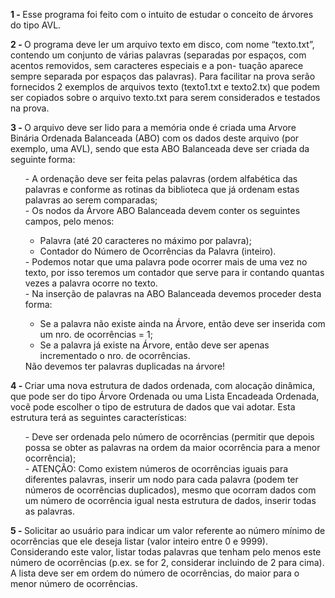 <p>
  <strong>1 - </strong>Esse programa foi feito com o intuito de estudar o conceito de árvores do tipo AVL.
  </p>
 <p>
  <strong>2 - </strong>O programa deve ler um arquivo texto em disco, com nome “texto.txt”, contendo um conjunto de
  várias palavras (separadas por espaços, com acentos removidos, sem caracteres especiais e a pon-
 tuação aparece sempre separada por espaços das palavras). Para facilitar na prova serão fornecidos 2
 exemplos de arquivos texto (texto1.txt e texto2.tx) que podem ser copiados sobre o arquivo texto.txt
 para serem considerados e testados na prova.
  </p>
  <p>
 <strong>3 - </strong>O arquivo deve ser lido para a memória onde é criada uma Arvore Binária Ordenada Balanceada
(ABO) com os dados deste arquivo (por exemplo, uma AVL), sendo que esta ABO Balanceada deve
ser criada da seguinte forma:
<ul>
- A ordenação deve ser feita pelas palavras (ordem alfabética das palavras e conforme as rotinas da
biblioteca <string.h> que já ordenam estas palavras ao serem comparadas; </br>
- Os nodos da Árvore ABO Balanceada devem conter os seguintes campos, pelo menos:
<ul>
  <li>Palavra (até 20 caracteres no máximo por palavra); </br>
  <li>Contador do Número de Ocorrências da Palavra (inteiro). </br>
 </ul>
- Podemos notar que uma palavra pode ocorrer mais de uma vez no texto, por isso teremos um contador
que serve para ir contando quantas vezes a palavra ocorre no texto. </br>
- Na inserção de palavras na ABO Balanceada devemos proceder desta forma: 
<ul>
  <li> Se a palavra não existe ainda na Árvore, então deve ser inserida com um nro. de ocorrências = 1; </br>
  <li> Se a palavra já existe na Árvore, então deve ser apenas incrementado o nro. de ocorrências. </br>
</ul>
Não devemos ter palavras duplicadas na árvore! 
</ul>
  </p>
 <p>
  <strong>4 - </strong>Criar uma nova estrutura de dados ordenada, com alocação dinâmica, que pode ser do tipo Árvore
Ordenada ou uma Lista Encadeada Ordenada, você pode escolher o tipo de estrutura de dados que vai
adotar. Esta estrutura terá as seguintes características:
<ul>
- Deve ser ordenada pelo número de ocorrências (permitir que depois possa se obter as
palavras na ordem da maior ocorrência para a menor ocorrência); </br>
- ATENÇÃO: Como existem números de ocorrências iguais para diferentes palavras, inserir
um nodo para cada palavra (podem ter números de ocorrências duplicados), mesmo que
ocorram dados com um número de ocorrência igual nesta estrutura de dados, inserir todas as
palavras.
</ul>
  </p>
  <p>
  <strong>5 - </strong>Solicitar ao usuário para indicar um valor referente ao número mínimo de ocorrências que ele
deseja listar (valor inteiro entre 0 e 9999). Considerando este valor, listar todas palavras que tenham
pelo menos este número de ocorrências (p.ex. se for 2, considerar incluindo de 2 para cima). A lista
deve ser em ordem do número de ocorrências, do maior para o menor número de ocorrências.
  </p>
